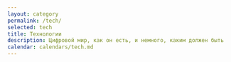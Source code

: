 ```yaml
---
layout: category
permalink: /tech/
selected: tech
title: Технологии
description: Цифровой мир, как он есть, и немного, каким должен быть
calendar: calendars/tech.md
---
```


